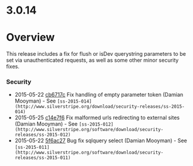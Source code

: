 # 3.0.14

# Overview

This release includes a fix for flush or isDev querystring parameters
to be set via unauthenticated requests, as well as some other minor security fixes.

### Security

 * 2015-05-22 [cb6717c](https://github.com/silverstripe/sapphire/commit/cb6717c) Fix handling of empty parameter token (Damian Mooyman) - See `[ss-2015-014](http://www.silverstripe.org/download/security-releases/ss-2015-014)`
 * 2015-05-25 [c14e7f6](https://github.com/silverstripe/sapphire/commit/c14e7f6) Fix malformed urls redirecting to external sites (Damian Mooyman) - See `[ss-2015-012](http://www.silverstripe.org/software/download/security-releases/ss-2015-012)`
 * 2015-05-22 [5f6ac27](https://github.com/silverstripe/sapphire/commit/5f6ac27) Bug fix sqlquery select (Damian Mooyman) - See `[ss-2015-011](http://www.silverstripe.org/software/download/security-releases/ss-2015-011)`
